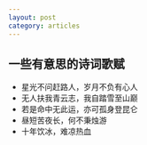 ```yaml
---
layout: post
category: articles
---
```


## 一些有意思的诗词歌赋

- 星光不问赶路人，岁月不负有心人
- 无人扶我青云志，我自踏雪至山巅
- 若是命中无此运，亦可孤身登昆仑
- 昼短苦夜长，何不秉烛游
- 十年饮冰，难凉热血
